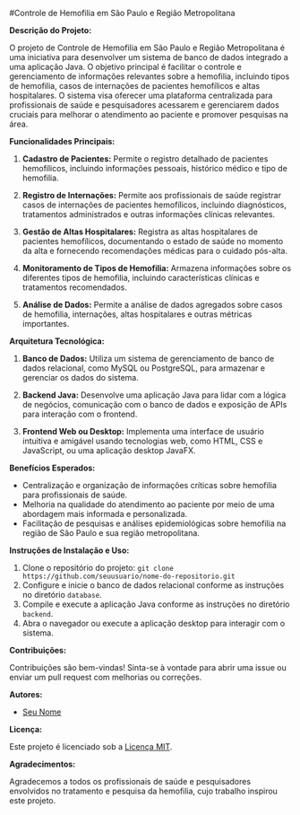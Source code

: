 #Controle de Hemofilia em São Paulo e Região Metropolitana

**Descrição do Projeto:**

O projeto de Controle de Hemofilia em São Paulo e Região Metropolitana é uma iniciativa para desenvolver um sistema de banco de dados integrado a uma aplicação Java. O objetivo principal é facilitar o controle e gerenciamento de informações relevantes sobre a hemofilia, incluindo tipos de hemofilia, casos de internações de pacientes hemofílicos e altas hospitalares. O sistema visa oferecer uma plataforma centralizada para profissionais de saúde e pesquisadores acessarem e gerenciarem dados cruciais para melhorar o atendimento ao paciente e promover pesquisas na área.

**Funcionalidades Principais:**

1. **Cadastro de Pacientes:** Permite o registro detalhado de pacientes hemofílicos, incluindo informações pessoais, histórico médico e tipo de hemofilia.

2. **Registro de Internações:** Permite aos profissionais de saúde registrar casos de internações de pacientes hemofílicos, incluindo diagnósticos, tratamentos administrados e outras informações clínicas relevantes.

3. **Gestão de Altas Hospitalares:** Registra as altas hospitalares de pacientes hemofílicos, documentando o estado de saúde no momento da alta e fornecendo recomendações médicas para o cuidado pós-alta.

4. **Monitoramento de Tipos de Hemofilia:** Armazena informações sobre os diferentes tipos de hemofilia, incluindo características clínicas e tratamentos recomendados.

5. **Análise de Dados:** Permite a análise de dados agregados sobre casos de hemofilia, internações, altas hospitalares e outras métricas importantes.

**Arquitetura Tecnológica:**

1. **Banco de Dados:** Utiliza um sistema de gerenciamento de banco de dados relacional, como MySQL ou PostgreSQL, para armazenar e gerenciar os dados do sistema.

2. **Backend Java:** Desenvolve uma aplicação Java para lidar com a lógica de negócios, comunicação com o banco de dados e exposição de APIs para interação com o frontend.

3. **Frontend Web ou Desktop:** Implementa uma interface de usuário intuitiva e amigável usando tecnologias web, como HTML, CSS e JavaScript, ou uma aplicação desktop JavaFX.

**Benefícios Esperados:**

- Centralização e organização de informações críticas sobre hemofilia para profissionais de saúde.
- Melhoria na qualidade do atendimento ao paciente por meio de uma abordagem mais informada e personalizada.
- Facilitação de pesquisas e análises epidemiológicas sobre hemofilia na região de São Paulo e sua região metropolitana.

**Instruções de Instalação e Uso:**

1. Clone o repositório do projeto: `git clone https://github.com/seuusuario/nome-do-repositorio.git`
2. Configure e inicie o banco de dados relacional conforme as instruções no diretório `database`.
3. Compile e execute a aplicação Java conforme as instruções no diretório `backend`.
4. Abra o navegador ou execute a aplicação desktop para interagir com o sistema.

**Contribuições:**

Contribuições são bem-vindas! Sinta-se à vontade para abrir uma issue ou enviar um pull request com melhorias ou correções.

**Autores:**

- [Seu Nome](https://github.com/seuusuario)

**Licença:**

Este projeto é licenciado sob a [Licença MIT](https://opensource.org/licenses/MIT).

**Agradecimentos:**

Agradecemos a todos os profissionais de saúde e pesquisadores envolvidos no tratamento e pesquisa da hemofilia, cujo trabalho inspirou este projeto.
